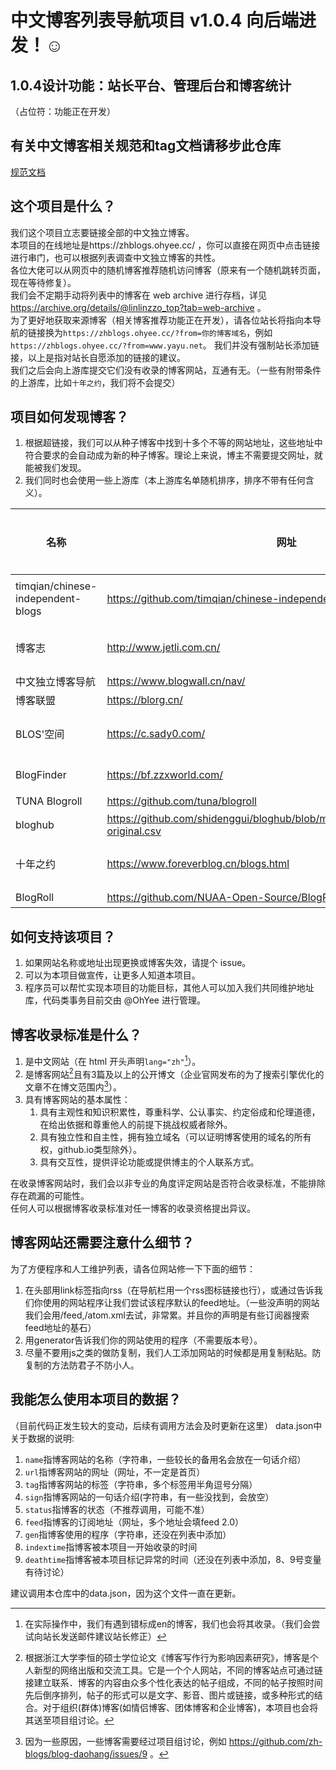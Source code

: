 # 中文博客列表导航项目 v1.0.4 向后端进发！☺

## 1.0.4设计功能：站长平台、管理后台和博客统计
（占位符：功能正在开发）

## 有关中文博客相关规范和tag文档请移步此仓库

[规范文档](https://github.com/zh-blogs/zh-blogs-documentation)

## 这个项目是什么？
我们这个项目立志要链接全部的中文独立博客。    
本项目的在线地址是https://zhblogs.ohyee.cc/ ，你可以直接在网页中点击链接进行串门，也可以根据列表调查中文独立博客的共性。        
各位大佬可以从网页中的随机博客推荐随机访问博客（原来有一个随机跳转页面，现在等待修复）。        
我们会不定期手动将列表中的博客在 web archive 进行存档，详见 https://archive.org/details/@linlinzzo_top?tab=web-archive 。       
为了更好地获取来源博客（相关博客推荐功能正在开发），请各位站长将指向本导航的链接换为`https://zhblogs.ohyee.cc/?from=你的博客域名`，例如`https://zhblogs.ohyee.cc/?from=www.yayu.net`。 
我们并没有强制站长添加链接，以上是指对站长自愿添加的链接的建议。   
我们之后会向上游库提交它们没有收录的博客网站，互通有无。（一些有附带条件的上游库，比如`十年之约`，我们将不会提交）

## 项目如何发现博客？
1. 根据超链接，我们可以从种子博客中找到十多个不等的网站地址，这些地址中符合要求的会自动成为新的种子博客。理论上来说，博主不需要提交网址，就能被我们发现。  
2. 我们同时也会使用一些上游库（本上游库名单随机排序，排序不带有任何含义）。

| 名称      | 网址 | 是否使用|
| ----------- | ----------- | -------|
| timqian/chinese-independent-blogs      | https://github.com/timqian/chinese-independent-blogs    | 没用完|
| 博客志   | http://www.jetli.com.cn/    | 用完了|
| 中文独立博客导航   | https://www.blogwall.cn/nav/    | 没|
| 博客联盟   | https://blorg.cn/    | 没|
| BLOS'空间   | https://c.sady0.com/   | 用完了|
| BlogFinder   | https://bf.zzxworld.com/  | 没用|
|TUNA Blogroll   | https://github.com/tuna/blogroll | 没|
|bloghub   | https://github.com/shidenggui/bloghub/blob/master/backend/assets/blogs-original.csv | 没|
|十年之约   | https://www.foreverblog.cn/blogs.html | 没用完|
|  BlogRoll  |https://github.com/NUAA-Open-Source/BlogRoll |没|

## 如何支持该项目？
1. 如果网站名称或地址出现更换或博客失效，请提个 issue。        
2. 可以为本项目做宣传，让更多人知道本项目。         
3. 程序员可以帮忙实现本项目的功能目标，其他人可以加入我们共同维护地址库，代码类事务目前交由 @OhYee 进行管理。   

## 博客收录标准是什么？
1. 是中文网站（在 html 开头声明`lang="zh"`[^1]）。
2. 是博客网站[^2]且有3篇及以上的公开博文（企业官网发布的为了搜索引擎优化的文章不在博文范围内[^3]）。
3. 具有博客网站的基本属性：
    1. 具有主观性和知识积累性，尊重科学、公认事实、约定俗成和伦理道德，在给出依据和尊重他人的前提下挑战权威者除外。
    2. 具有独立性和自主性，拥有独立域名（可以证明博客使用的域名的所有权，github.io类型除外）。
    3. 具有交互性，提供评论功能或提供博主的个人联系方式。

在收录博客网站时，我们会以非专业的角度评定网站是否符合收录标准，不能排除存在疏漏的可能性。      
任何人可以根据博客收录标准对任一博客的收录资格提出异议。

## 博客网站还需要注意什么细节？
为了方便程序和人工维护列表，请各位网站修一下下面的细节：
1. 在头部用link标签指向rss（在导航栏用一个rss图标链接也行），或通过告诉我们你使用的网站程序让我们尝试该程序默认的feed地址。（一些没声明的网站我们会用/feed,/atom.xml去试，非常累。并且你的声明是有些订阅器搜索feed地址的基石）
2. 用generator告诉我们你的网站使用的程序（不需要版本号）。
3. 尽量不要用js之类的做防复制，我们人工添加网站的时候都是用复制粘贴。防复制的方法防君子不防小人。 

[^1]: 在实际操作中，我们有遇到错标成en的博客，我们也会将其收录。（我们会尝试向站长发送邮件建议站长修正）
[^2]: 根据浙江大学李恒的硕士学位论文《博客写作行为影响因素研究》，博客是个人新型的网络出版和交流工具。它是一个个人网站，不同的博客站点可通过链接建立联系．博客的内容由众多个性化表达的帖子组成，不同的帖子按照时间先后倒序排列，帖子的形式可以是文字、影音、图片或链接，或多种形式的结合。对于组织(群体)博客(如情侣博客、团体博客和企业博客)，本项目也会将其送至项目组讨论。
[^3]: 因为一些原因，一些博客需要经过项目组讨论，例如 https://github.com/zh-blogs/blog-daohang/issues/9 。  

## 我能怎么使用本项目的数据？
（目前代码正发生较大的变动，后续有调用方法会及时更新在这里）
data.json中关于数据的说明:

1. `name`指博客网站的名称（字符串，一些较长的备用名会放在一句话介绍）
2. `url`指博客网站的网址（网址，不一定是首页）
3. `tag`指博客网站的标签（字符串，多个标签用半角逗号分隔）
4. `sign`指博客网站的一句话介绍(字符串，有一些没找到，会放空）
5. `status`指博客的状态（不推荐调用，可能不准）
6. `feed`指博客的订阅地址（网址，多个地址会填feed 2.0）
7. `gen`指博客使用的程序（字符串，还没在列表中添加）
8. `indextime`指博客被本项目一开始收录的时间
9. `deathtime`指博客被本项目标记异常的时间（还没在列表中添加，8、9号变量有待讨论）

建议调用本仓库中的data.json，因为这个文件一直在更新。
